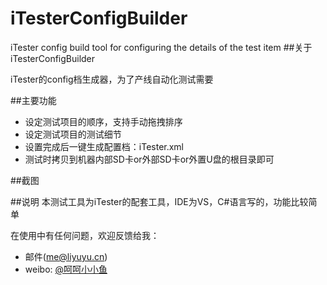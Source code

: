 # iTesterConfigBuilder
iTester config build tool for configuring the details of the test item 
##关于iTesterConfigBuilder

iTester的config档生成器，为了产线自动化测试需要

##主要功能

* 设定测试项目的顺序，支持手动拖拽排序
* 设定测试项目的测试细节
* 设置完成后一键生成配置档：iTester.xml
* 测试时拷贝到机器内部SD卡or外部SD卡or外置U盘的根目录即可

##截图

##说明
本测试工具为iTester的配套工具，IDE为VS，C#语言写的，功能比较简单

在使用中有任何问题，欢迎反馈给我：

* 邮件(me@liyuyu.cn)
* weibo: [@呵呵小小鱼](http://weibo.com/u/1241167880)
